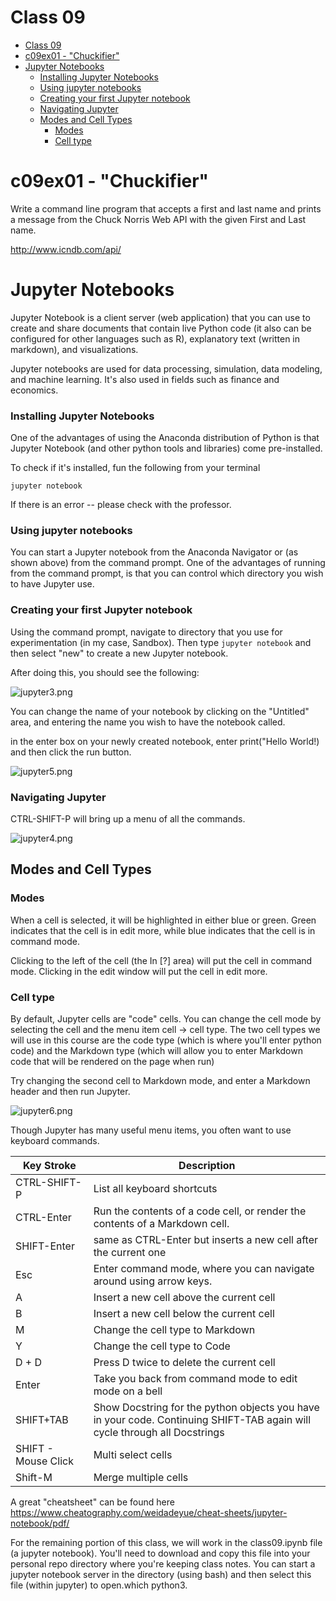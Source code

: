 # Class 09

- [Class 09](#class-09)
- [c09ex01 - "Chuckifier"](#c09ex01---%22chuckifier%22)
- [Jupyter Notebooks](#jupyter-notebooks)
    - [Installing Jupyter Notebooks](#installing-jupyter-notebooks)
    - [Using jupyter notebooks](#using-jupyter-notebooks)
    - [Creating your first Jupyter notebook](#creating-your-first-jupyter-notebook)
    - [Navigating Jupyter](#navigating-jupyter)
  - [Modes and Cell Types](#modes-and-cell-types)
    - [Modes](#modes)
    - [Cell type](#cell-type)

# c09ex01 - "Chuckifier"

Write a command line program that accepts a first and last name and prints a message from the Chuck Norris Web API with the given First and Last name. 

http://www.icndb.com/api/


# Jupyter Notebooks

Jupyter Notebook is a client server (web application) that you can use to create and share documents that contain live Python code (it also can be configured for other languages such as R), explanatory text (written in markdown), and visualizations.

Jupyter notebooks are used for data processing, simulation, data modeling, and machine learning. It's also used in fields such as finance and economics. 

### Installing Jupyter Notebooks

One of the advantages of using the Anaconda distribution of Python is that Jupyter Notebook (and other python tools and libraries) come pre-installed. 

To check if it's installed, fun the following from your terminal

```
jupyter notebook
```

If there is an error -- please check with the professor.


### Using jupyter notebooks

You can start a Jupyter notebook from the Anaconda Navigator or (as shown above) from the command prompt. One of the advantages of running from the command prompt, is that you can control which directory you wish to have Jupyter use. 

### Creating your first Jupyter notebook

Using the command prompt, navigate to directory that you use for experimentation (in my case, Sandbox). Then type `jupyter notebook` and then select "new" to create a new Jupyter notebook.

After doing this, you should see the following:

![jupyter3.png](./Images/jupyter3.png)


You can change the name of your notebook by clicking on the "Untitled" area, and entering the name you wish to have the notebook called.

in the enter box on your newly created notebook, enter print("Hello World!) and then click the run button.

![jupyter5.png](./Images/jupyter5.png)

### Navigating Jupyter

CTRL-SHIFT-P will bring up a menu of all the commands.

![jupyter4.png](./Images/jupyter4.png)

## Modes and Cell Types

### Modes

When a cell is selected, it will be highlighted in either blue or green. Green indicates that the cell is in edit more, while blue indicates that the cell is in command mode.

Clicking to the left of the cell (the In [?] area) will put the cell in command mode. Clicking in the edit window will put the cell in edit more.

### Cell type

By default, Jupyter cells are "code" cells. You can change the cell mode by selecting the cell and the menu item cell -> cell type. The two cell types we will use in this course are the code type (which is where you'll enter python code) and the Markdown type (which will allow you to enter Markdown code that will be rendered on the page when run)

Try changing the second cell to Markdown mode, and enter a Markdown header and then run Jupyter.

![jupyter6.png](./Images/jupyter6.png)

Though Jupyter has many useful menu items, you often want to use keyboard commands.

| Key Stroke | Description
|----|----|
| CTRL-SHIFT-P | List all keyboard shortcuts |
CTRL-Enter | Run the contents of a code cell, or render the contents of a Markdown cell. |
|SHIFT-Enter| same as CTRL-Enter but inserts a new cell after the current one |
| Esc|Enter command mode, where you can navigate around using arrow keys.|
| A | Insert a new cell above the current cell|
| B | Insert a new cell below the current cell|
| M | Change the cell type to Markdown |
| Y | Change the cell type to Code |
|D + D| Press D twice to delete the current cell|
|Enter|Take you back from command mode to edit mode on a bell|
| SHIFT+TAB|Show Docstring for the python objects you have in your code. Continuing SHIFT-TAB again will cycle through all Docstrings|
| SHIFT - Mouse Click | Multi select cells |
|Shift-M|Merge multiple cells|

A great "cheatsheet" can be found here https://www.cheatography.com/weidadeyue/cheat-sheets/jupyter-notebook/pdf/


For the remaining portion of this class, we will work in the class09.ipynb file (a jupyter notebook). You'll need to download and copy this file into your personal repo directory where you're keeping class notes. You can start a jupyter notebook server in the directory (using bash) and then select this file (within jupyter) to open.which python3.